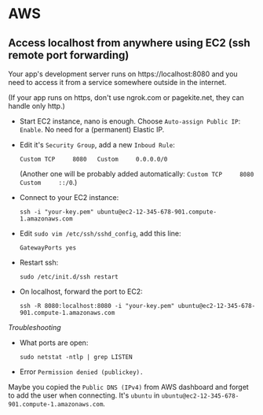 # AWS

## Access localhost from anywhere using EC2 (ssh remote port forwarding)

Your app's development server runs on https://localhost:8080 and you need to access it from a service somewhere outside in the internet. 

(If your app runs on https, don't use ngrok.com or pagekite.net, they can handle only http.)

* Start EC2 instance, nano is enough. Choose `Auto-assign Public IP`: `Enable`. No need for a (permanent) Elastic IP.
* Edit it's `Security Group`, add a new `Inboud Rule`:

      Custom TCP     8080   Custom     0.0.0.0/0
    
  (Another one will be probably added automatically: `Custom TCP     8080   Custom     ::/0`.)
    
* Connect to your EC2 instance:
     
      ssh -i "your-key.pem" ubuntu@ec2-12-345-678-901.compute-1.amazonaws.com
     
* Edit `sudo vim /etc/ssh/sshd_config`, add this line:  

      GatewayPorts yes
     
* Restart ssh:

      sudo /etc/init.d/ssh restart

* On localhost, forward the port to EC2:

      ssh -R 8080:localhost:8080 -i "your-key.pem" ubuntu@ec2-12-345-678-901.compute-1.amazonaws.com
    
*Troubleshooting*

* What ports are open:

      sudo netstat -ntlp | grep LISTEN

* Error `Permission denied (publickey).`

Maybe you copied the `Public DNS (IPv4)` from AWS dashboard and forget to add the user when connecting. It's `ubuntu` in `ubuntu@ec2-12-345-678-901.compute-1.amazonaws.com`.
